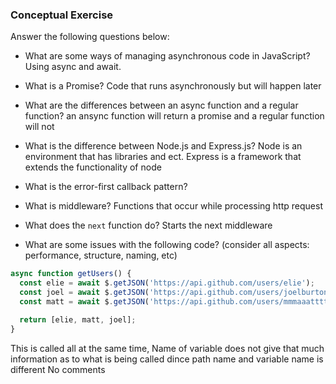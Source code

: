 ### Conceptual Exercise

Answer the following questions below:

- What are some ways of managing asynchronous code in JavaScript?
  Using async and await.

- What is a Promise?
Code that runs asynchronously but will happen later


- What are the differences between an async function and a regular function?
  an ansync function will return a promise and a regular function will not

- What is the difference between Node.js and Express.js?
Node is an environment that has libraries and ect.
Express is a framework that extends the functionality of node


- What is the error-first callback pattern?

- What is middleware?
  Functions that occur while processing http request

- What does the `next` function do?
  Starts the next middleware

- What are some issues with the following code? (consider all aspects: performance, structure, naming, etc)

```js
async function getUsers() {
  const elie = await $.getJSON('https://api.github.com/users/elie');
  const joel = await $.getJSON('https://api.github.com/users/joelburton');
  const matt = await $.getJSON('https://api.github.com/users/mmmaaatttttt');

  return [elie, matt, joel];
}
```

This is called all at the same time,
Name of variable does not give that much information as to what is being called
dince path name and variable name is different
No comments
